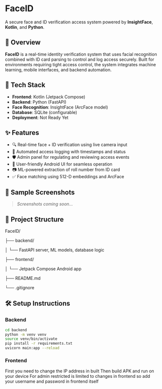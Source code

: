 # FaceID

A secure face and ID verification access system powered by **InsightFace**, **Kotlin**, and **Python**.

## 🚀 Overview

**FaceID** is a real-time identity verification system that uses facial recognition combined with ID card parsing to control and log access securely. Built for environments requiring tight access control, the system integrates machine learning, mobile interfaces, and backend automation.

## 🧠 Tech Stack

- **Frontend**: Kotlin (Jetpack Compose)
- **Backend**: Python (FastAPI)
- **Face Recognition**: InsightFace (ArcFace model)
- **Database**: SQLite (configurable)
- **Deployment**: Not Ready Yet

## ✨ Features

- 🔍 Real-time face + ID verification using live camera input
- 🧾 Automated access logging with timestamps and status
- 🛡️ Admin panel for regulating and reviewing access events
- 📱 User-friendly Android UI for seamless operation
- 📷 ML-powered extraction of roll number from ID card
- ✅ Face matching using 512-D embeddings and ArcFace

## 📸 Sample Screenshots

> _Screenshots coming soon..._

## 📂 Project Structure
FaceID/

├── backend/

│   └── FastAPI server, ML models, database logic

├── frontend/

│   └── Jetpack Compose Android app

├── README.md

└── .gitignore

## 🛠️ Setup Instructions

### Backend

```bash
cd backend
python -m venv venv
source venv/bin/activate
pip install -r requirements.txt
uvicorn main:app --reload
```

### Frontend
First you need to change the IP address in built 
Then build APK and run on your device
For admin restricted is limited to changes in frontend so add your username and password in frontend itself


